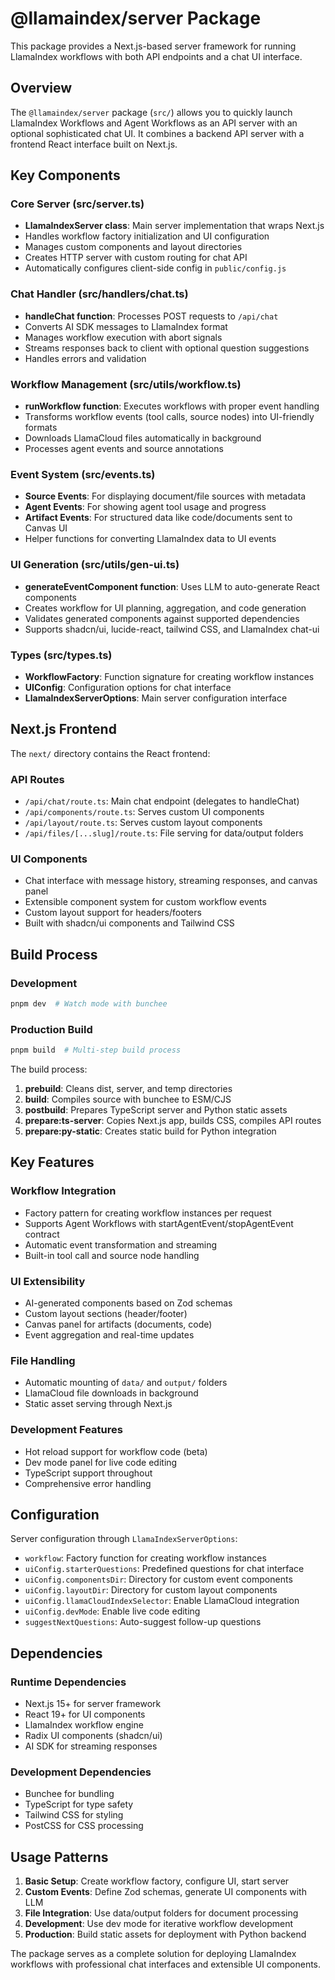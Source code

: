 # @llamaindex/server Package

This package provides a Next.js-based server framework for running LlamaIndex workflows with both API endpoints and a chat UI interface.

## Overview

The `@llamaindex/server` package (`src/`) allows you to quickly launch LlamaIndex Workflows and Agent Workflows as an API server with an optional sophisticated chat UI. It combines a backend API server with a frontend React interface built on Next.js.

## Key Components

### Core Server (src/server.ts)

- **LlamaIndexServer class**: Main server implementation that wraps Next.js
- Handles workflow factory initialization and UI configuration
- Manages custom components and layout directories
- Creates HTTP server with custom routing for chat API
- Automatically configures client-side config in `public/config.js`

### Chat Handler (src/handlers/chat.ts)

- **handleChat function**: Processes POST requests to `/api/chat`
- Converts AI SDK messages to LlamaIndex format
- Manages workflow execution with abort signals
- Streams responses back to client with optional question suggestions
- Handles errors and validation

### Workflow Management (src/utils/workflow.ts)

- **runWorkflow function**: Executes workflows with proper event handling
- Transforms workflow events (tool calls, source nodes) into UI-friendly formats
- Downloads LlamaCloud files automatically in background
- Processes agent events and source annotations

### Event System (src/events.ts)

- **Source Events**: For displaying document/file sources with metadata
- **Agent Events**: For showing agent tool usage and progress
- **Artifact Events**: For structured data like code/documents sent to Canvas UI
- Helper functions for converting LlamaIndex data to UI events

### UI Generation (src/utils/gen-ui.ts)

- **generateEventComponent function**: Uses LLM to auto-generate React components
- Creates workflow for UI planning, aggregation, and code generation
- Validates generated components against supported dependencies
- Supports shadcn/ui, lucide-react, tailwind CSS, and LlamaIndex chat-ui

### Types (src/types.ts)

- **WorkflowFactory**: Function signature for creating workflow instances
- **UIConfig**: Configuration options for chat interface
- **LlamaIndexServerOptions**: Main server configuration interface

## Next.js Frontend

The `next/` directory contains the React frontend:

### API Routes

- `/api/chat/route.ts`: Main chat endpoint (delegates to handleChat)
- `/api/components/route.ts`: Serves custom UI components
- `/api/layout/route.ts`: Serves custom layout components
- `/api/files/[...slug]/route.ts`: File serving for data/output folders

### UI Components

- Chat interface with message history, streaming responses, and canvas panel
- Extensible component system for custom workflow events
- Custom layout support for headers/footers
- Built with shadcn/ui components and Tailwind CSS

## Build Process

### Development

```bash
pnpm dev  # Watch mode with bunchee
```

### Production Build

```bash
pnpm build  # Multi-step build process
```

The build process:

1. **prebuild**: Cleans dist, server, and temp directories
2. **build**: Compiles source with bunchee to ESM/CJS
3. **postbuild**: Prepares TypeScript server and Python static assets
4. **prepare:ts-server**: Copies Next.js app, builds CSS, compiles API routes
5. **prepare:py-static**: Creates static build for Python integration

## Key Features

### Workflow Integration

- Factory pattern for creating workflow instances per request
- Supports Agent Workflows with startAgentEvent/stopAgentEvent contract
- Automatic event transformation and streaming
- Built-in tool call and source node handling

### UI Extensibility

- AI-generated components based on Zod schemas
- Custom layout sections (header/footer)
- Canvas panel for artifacts (documents, code)
- Event aggregation and real-time updates

### File Handling

- Automatic mounting of `data/` and `output/` folders
- LlamaCloud file downloads in background
- Static asset serving through Next.js

### Development Features

- Hot reload support for workflow code (beta)
- Dev mode panel for live code editing
- TypeScript support throughout
- Comprehensive error handling

## Configuration

Server configuration through `LlamaIndexServerOptions`:

- `workflow`: Factory function for creating workflow instances
- `uiConfig.starterQuestions`: Predefined questions for chat interface
- `uiConfig.componentsDir`: Directory for custom event components
- `uiConfig.layoutDir`: Directory for custom layout components
- `uiConfig.llamaCloudIndexSelector`: Enable LlamaCloud integration
- `uiConfig.devMode`: Enable live code editing
- `suggestNextQuestions`: Auto-suggest follow-up questions

## Dependencies

### Runtime Dependencies

- Next.js 15+ for server framework
- React 19+ for UI components
- LlamaIndex workflow engine
- Radix UI components (shadcn/ui)
- AI SDK for streaming responses

### Development Dependencies

- Bunchee for bundling
- TypeScript for type safety
- Tailwind CSS for styling
- PostCSS for CSS processing

## Usage Patterns

1. **Basic Setup**: Create workflow factory, configure UI, start server
2. **Custom Events**: Define Zod schemas, generate UI components with LLM
3. **File Integration**: Use data/output folders for document processing
4. **Development**: Use dev mode for iterative workflow development
5. **Production**: Build static assets for deployment with Python backend

The package serves as a complete solution for deploying LlamaIndex workflows with professional chat interfaces and extensible UI components.
